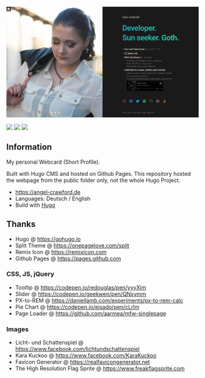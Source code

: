 ![Screenshot](images/screenshot.jpg)

![](https://img.shields.io/badge/Platform-Windows-blue) ![](https://img.shields.io/badge/Editor-Atom-green) ![](https://img.shields.io/badge/Editor-Visual_Studio_Code-green)

## Information
My personal Webcard (Short Profile).

Built with Hugo CMS and hosted on Github Pages.
This repository hosted the webpage from the public folder only, not the whole Hugo Project.

* https://angel-crawford.de
* Languages: Deutsch / English
* Build with [Hugo](https://gohugo.io)

## Thanks
* Hugo @ https://gohugo.io
* Split Theme @ https://onepagelove.com/split
* Remix Icon @ https://remixicon.com
* Github Pages @ https://pages.github.com

### CSS, JS, jQuery
* Tooltip @ https://codepen.io/redouglas/pen/yyyXjm
* Slider @ https://codepen.io/geekwen/pen/QNxymm
* PX-to-REM @ https://daniellamb.com/experiments/px-to-rem-calc
* Pie Chart @ https://codepen.io/ejsado/pen/cLrlm
* Page Loader @ https://github.com/aarmea/mfw-singlepage

### Images
* Licht- und Schattenspiel @ https://www.facebook.com/lichtundschattenspiel
* Kara Kuckoo @ https://www.facebook.com/KaraKuckoo
* Favicon Generator @ https://realfavicongenerator.net
* The High Resolution Flag Sprite @ https://www.freakflagsprite.com
